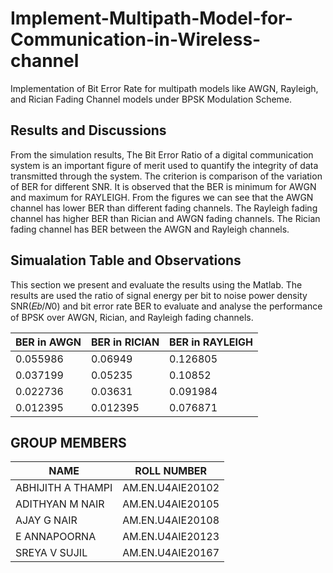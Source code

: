 # Implement-Multipath-Model-for-Communication-in-Wireless-channel
Implementation of Bit Error Rate for multipath models like AWGN, Rayleigh, and Rician Fading Channel models under BPSK Modulation Scheme.

## Results and Discussions
From the simulation results, The Bit Error Ratio of a digital communication system is an important figure of merit used to quantify the integrity of data transmitted through the system. The criterion is comparison of the variation of BER for different SNR. It is observed that the BER is minimum for AWGN and maximum for RAYLEIGH. 
From the figures we can see that the AWGN channel has lower BER than different
fading channels. The Rayleigh fading channel has higher BER than Rician and AWGN
fading channels. The Rician fading channel has BER between the AWGN and Rayleigh
channels.



## Simualation Table and Observations
This section we present and evaluate the results using the Matlab. The results are used the ratio of signal energy per bit to noise power density SNR(𝐸𝑏/𝑁0) and bit error rate
BER to evaluate and analyse the performance of BPSK over AWGN, Rician, and Rayleigh fading channels.

| BER in AWGN  | BER in RICIAN | BER in RAYLEIGH |
| ------------- | ------------- |------------- |
| 0.055986 | 0.06949  | 0.126805   |
| 0.037199  | 0.05235   |  0.10852  |
| 0.022736  | 0.03631  | 0.091984   |
| 0.012395| 0.012395 | 0.076871  |

## GROUP MEMBERS 

| NAME  | ROLL NUMBER |
| ------------- | ------------- |
| ABHIJITH A THAMPI | AM.EN.U4AIE20102  |
| ADITHYAN M NAIR  | AM.EN.U4AIE20105   |
| AJAY G NAIR  | AM.EN.U4AIE20108  |
| E ANNAPOORNA | AM.EN.U4AIE20123 |
| SREYA V SUJIL | AM.EN.U4AIE20167 |
